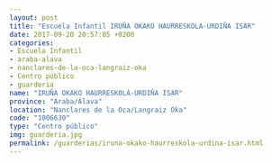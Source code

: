 ```yaml
---
layout: post
title: "Escuela Infantil IRUÑA OKAKO HAURRESKOLA-URDIÑA ISAR"
date: 2017-09-20 20:57:05 +0200
categories:
- Escuela Infantil
- araba-alava
- nanclares-de-la-oca-langraiz-oka
- Centro público
- guarderia
name: "IRUÑA OKAKO HAURRESKOLA-URDIÑA ISAR"
province: "Araba/Álava"
location: "Nanclares de la Oca/Langraiz Oka"
code: "1006630"
type: "Centro público"
img: guarderia.jpg
permalink: /guarderias/iruna-okako-haurreskola-urdina-isar.html
---
```

